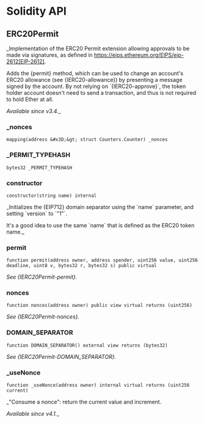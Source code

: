 # Solidity API

## ERC20Permit

_Implementation of the ERC20 Permit extension allowing approvals to be made via signatures, as defined in
https://eips.ethereum.org/EIPS/eip-2612[EIP-2612].

Adds the {permit} method, which can be used to change an account&#x27;s ERC20 allowance (see {IERC20-allowance}) by
presenting a message signed by the account. By not relying on &#x60;{IERC20-approve}&#x60;, the token holder account doesn&#x27;t
need to send a transaction, and thus is not required to hold Ether at all.

_Available since v3.4.__

### _nonces

```solidity
mapping(address &#x3D;&gt; struct Counters.Counter) _nonces
```

### _PERMIT_TYPEHASH

```solidity
bytes32 _PERMIT_TYPEHASH
```

### constructor

```solidity
constructor(string name) internal
```

_Initializes the {EIP712} domain separator using the &#x60;name&#x60; parameter, and setting &#x60;version&#x60; to &#x60;&quot;1&quot;&#x60;.

It&#x27;s a good idea to use the same &#x60;name&#x60; that is defined as the ERC20 token name._

### permit

```solidity
function permit(address owner, address spender, uint256 value, uint256 deadline, uint8 v, bytes32 r, bytes32 s) public virtual
```

_See {IERC20Permit-permit}._

### nonces

```solidity
function nonces(address owner) public view virtual returns (uint256)
```

_See {IERC20Permit-nonces}._

### DOMAIN_SEPARATOR

```solidity
function DOMAIN_SEPARATOR() external view returns (bytes32)
```

_See {IERC20Permit-DOMAIN_SEPARATOR}._

### _useNonce

```solidity
function _useNonce(address owner) internal virtual returns (uint256 current)
```

_&quot;Consume a nonce&quot;: return the current value and increment.

_Available since v4.1.__

